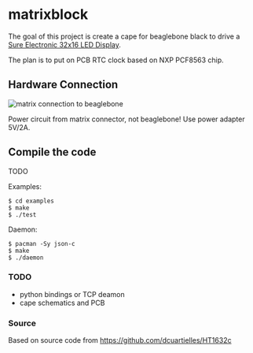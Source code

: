 # matrixblock

The goal of this project is create a cape for beaglebone black to drive a [Sure Electronic 32x16 LED Display](http://www.sureelectronics.net/goods.php?id=1095).

The plan is to put on PCB RTC clock based on NXP PCF8563 chip.

## Hardware Connection

![matrix connection to beaglebone](https://dl.dropboxusercontent.com/u/677573/Photos/surelcd/surelcd_bbb_bb.png)

Power circuit from matrix connector, not beaglebone! Use power adapter 5V/2A.

## Compile the code

TODO

Examples:

    $ cd examples
    $ make
    $ ./test

Daemon:

    $ pacman -Sy json-c
    $ make
    $ ./daemon

### TODO

- python bindings or TCP deamon
- cape schematics and PCB


### Source

Based on source code from https://github.com/dcuartielles/HT1632c
